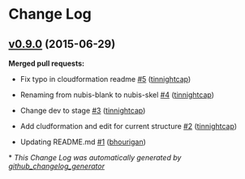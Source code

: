 # Change Log

## [v0.9.0](https://github.com/nubisproject/nubis-skel/tree/v0.9.0) (2015-06-29)

**Merged pull requests:**

- Fix typo in cloudformation readme [\#5](https://github.com/Nubisproject/nubis-skel/pull/5) ([tinnightcap](https://github.com/tinnightcap))

- Renaming from nubis-blank to nubis-skel [\#4](https://github.com/Nubisproject/nubis-skel/pull/4) ([tinnightcap](https://github.com/tinnightcap))

- Change dev to stage [\#3](https://github.com/Nubisproject/nubis-skel/pull/3) ([tinnightcap](https://github.com/tinnightcap))

- Add cludformation and edit for current structure [\#2](https://github.com/Nubisproject/nubis-skel/pull/2) ([tinnightcap](https://github.com/tinnightcap))

- Updating README.md [\#1](https://github.com/Nubisproject/nubis-skel/pull/1) ([bhourigan](https://github.com/bhourigan))



\* *This Change Log was automatically generated by [github_changelog_generator](https://github.com/skywinder/Github-Changelog-Generator)*
